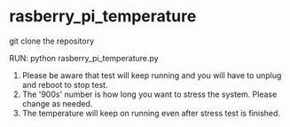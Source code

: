 # rasberry_pi_temperature

git clone the repository

RUN: python rasberry_pi_temperature.py

1. Please be aware that test will keep running and you will have to unplug and reboot to stop test. 
2. The '900s' number is how long you want to stress the system. Please change as needed. 
3. The temperature will keep on running even after stress test is finished.
